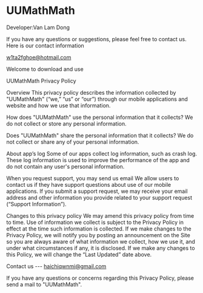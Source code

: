 

# UUMathMath



Developer:Van Lam Dong

If you have any questions or suggestions, please feel free to contact us. Here is our contact information 

w1ta2fghoe@hotmail.com 

Welcome to download and use



UUMathMath Privacy Policy

Overview
This privacy policy describes the information collected by "UUMathMath" (“we,” “us” or “our”) through our mobile applications and website and how we use that information.


How does "UUMathMath" use the personal information that it collects?
We do not collect or store any personal information.


Does "UUMathMath" share the personal information that it collects?
We do not collect or share any of your personal information.


About app’s log
Some of our apps collect log information, such as crash log. These log information is used to improve the performance of the app and do not contain any user's personal information.

When you request support, you may send us email
We allow users to contact us if they have support questions about use of our mobile applications. If you submit a support request, we may receive your email address and other information you provide related to your support request (“Support Information”).


Changes to this privacy policy
We may amend this privacy policy from time to time. Use of information we collect is subject to the Privacy Policy in effect at the time such information is collected. If we make changes to the Privacy Policy, we will notify you by posting an announcement on the Site so you are always aware of what information we collect, how we use it, and under what circumstances if any, it is disclosed. If we make any changes to this Policy, we will change the “Last Updated” date above.


Contact us ---  haichiqwnmi@gmail.com


If you have any questions or concerns regarding this Privacy Policy, please send a mail to "UUMathMath".
